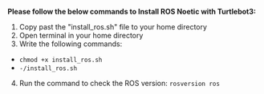 **Please follow the below commands to Install ROS Noetic with Turtlebot3:**
1. Copy past the "install_ros.sh" file to your home directory
2. Open terminal in your home directory
3. Write the following commands:
  - `chmod +x install_ros.sh`
  - `-/install_ros.sh`
4. Run the command to check the ROS version:
   `rosversion ros`

   
